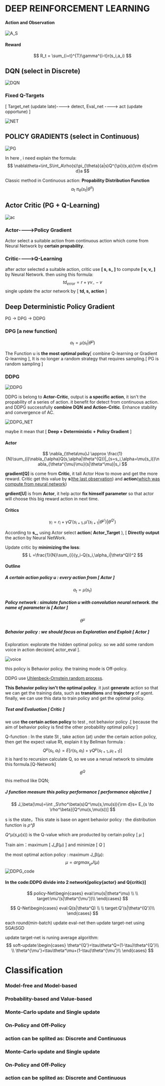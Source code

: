 <script type="text/javascript" src="http://cdn.mathjax.org/mathjax/latest/MathJax.js?config=default"></script>

# DEEP REINFORCEMENT LEARNING

#### Action and Observation

![A_S](IMG/A_S.jpeg)

#### Reward

$$
R_t = \sum_{i=t}^{T}\gamma^{i-t}r(s_i,a_i)
$$

## DQN (select in Discrete)

![DQN](IMG/DeepQL.png)

### Fixed Q-Targets 

[ Target_net (update late)----> detect, Eval_net ----> act (update opportune) ]

![NET](IMG/DQN_NET.png)



## POLICY GRADIENTS (select in Continuous)
![PG](IMG/PG.png)

In here , i need explain the formula:
$$
\nabla\theta=\int_S\int_A\rho(s)\pi_{\theta}(a|s)Q^{\pi}(s,a){\rm d}s{\rm d}a
$$


Classic method in Continuous action: **Propability Distribution Function**
$$
\alpha_t \mbox{~} \pi_\theta(s_t|\theta^\pi)
$$

## Actor Critic (PG + Q-Learning)

![ac](IMG/AC.png)

### Actor---->Policy Gradient 

Actor select a suitable action from continuous action which come from Neural Network by **certain propability**.

### Critic---->Q-Learning

after actor selected a suitable action, critic use **[ s, s_ ]** to compute **[ v, v_ ]** by Neural Network. then using this formula:
$$
td_{error}=r + \gamma v_{-}-v
$$
single update the actor network by [ **td, s, action** ]
## Deep Deterministic Policy Gradient

PG -> DPG -> DDPG

### DPG [a new function]

$$
\alpha_t = \mu(s_t|\theta^\mu)
$$

The Function u is **the most optimal policy**[ combine Q-learning or Gradient Q-learning ],  It is no longer a random strategy that requires sampling.[ PG is random sampling ]

### DDPG

![DDPG](IMG/DDPG.png)

DDPG is belong to **Actor-Critic**, output is **a specific action**, it isn't the propability of a series of action. it benefit for detect from continuous action. and DDPG successfully **combine DQN and Action-Critic**. Enhance stability and convergence of AC. 

![DDPG_NET](IMG/DDPG_NET.png)

maybe it mean that [ **Deep + Deterministic + Policy Gradient** ]

#### Actor

$$
\nabla_{\theta\mu}J \approx \frac{1}{N}\sum_{i}\nabla_{\alpha}Q(s,\alpha|\theta^{Q})|_{s=s_i,\alpha=\mu(s_i)}\nabla_{\theta^{\mu}\mu}(s|\theta^\mu)|s_i
$$

**gradient[Q]** is come from **Critic**, it tall Actor How to move and get the more reward. Critic get this value by **s**(<u>the last observation</u>) and **action**(<u>which was compute from neural network</u>)

**grdient[U]** is from **Actor**, it help actor **fix himself parameter** so that actor will choose this big reward action in next time.

#### Critics

$$
\gamma_i = r_i+\gamma Q'(s_{i+1}, \mu'(s_{i+1}|\theta^{\mu'})| \theta^{Q'})
$$

According to **s_,** using Actor select **action**( **Actor_Target** ), [ **Directly output** the action by Neural NetWork.

Update critic by **minimizing the loss**: 
$$
L =\frac{1}{N}\sum_{i}(y_i-Q(s_i,\alpha_i|\theta^Q))^2
$$

#### Outline

##### A certain action policy u : every action from [ Actor ]

$$
a_t=\mu(s_t)
$$

##### Policy network : simulate function u with convolution neural network. the name of parameter is  [ Actor ]

$$
\theta^{\mu}
$$

##### Behavior policy :  we should focus on Exploration and **Exploit**   [ Actor ]

Exploration: explorate the hidden optimal policy. so we add some random voice in action decision[ actor_eval ].

![voice](IMG/DDPG_VOICE.jpeg)

this policy is Behavior policy. the training mode is Off-policy.

DDPG use [Uhlenbeck-Ornstein random process](https://en.wikipedia.org/wiki/Ornstein%E2%80%93Uhlenbeck_process). 

**This Behavior policy isn't  the optimal policy**. it just **generate** action so that we can get the training data, such as **transitions** and **trajectory** of agent. finally, we can use this data to train policy and get the optimal policy. 

##### Test and Evaluation [ Critic ]

we use **the certain action policy** to test , not behavior policy .[ because the aim of behavior policy is find the other probability optimal policy ]

Q-function : In the state St , take action (at) under the certain action policy, then get the expect value Rt, explain it by Bellman formula :
$$
Q^\mu(s_t,a_t)=E[r(s_t,a_t)+\gamma Q^\mu(s_{t+1},\mu_{t+1})]
$$
it is hard to recursion calculate Q, so we use a nerual network to simulate this formula.[Q-Network]
$$
\theta^Q
$$
this method like DQN;

##### J function measure this policy performance [ performance objective ]

$$
J_\beta(\mu)=\int _S\rho^\beta(s)Q^\mu(s,\mu(s)){\rm d}s= E_{s \to \rho^\beta}[Q^\mu(s,\mu(s))]
$$

s is the state，This state is base on agent behavior policy : the distribution function is *ρ^β*

*Q^μ*(*s*,*μ*(*s*)) is the Q-value which are producted by certain policy [ *μ* ] 

Train aim：maximum [ *J_β*(*μ*) ] and minimize [ *Q* ]

the most optimal action policy : maximum J_β(μ):
$$
\mu = argmax_\mu J(\mu)
$$
![DDPG_code](IMG/DDPG_CODE.jpeg)

#### In the code:DDPG divide into 2 network[policy{actor} and Q{critic}]

$$
policy-Net\begin{cases}
eval:\mu(s|\theta^\mu) \\
\\
target:\mu'(s|\theta^{\mu'})\\
\end{cases}
$$

$$
Q-Net\begin{cases}
eval:Q(s|\theta^Q) \\
\\
target:Q'(s|\theta^{Q'})\\
\end{cases}
$$

each round(min-batch) update eval-net then update target-net using SGA\SGD

update target-net is runing average algorithm:
$$
soft-update:\begin{cases}
\theta^{Q'}=\tau\theta^Q+(1-\tau)\theta^{Q'}\\
\\
\theta^{\mu'}=\tau\theta^\mu+(1-\tau)\theta^{\mu'}\\
\end{cases}
$$


# Classification

### Model-free  and Model-based

### Probability-based and Value-based

### Monte-Carlo update and Single update

### On-Policy and Off-Policy

### action can be splited as: Discrete and Continuous

### Monte-Carlo update and Single update

### On-Policy and Off-Policy

### action can be splited as: Discrete and Continuous